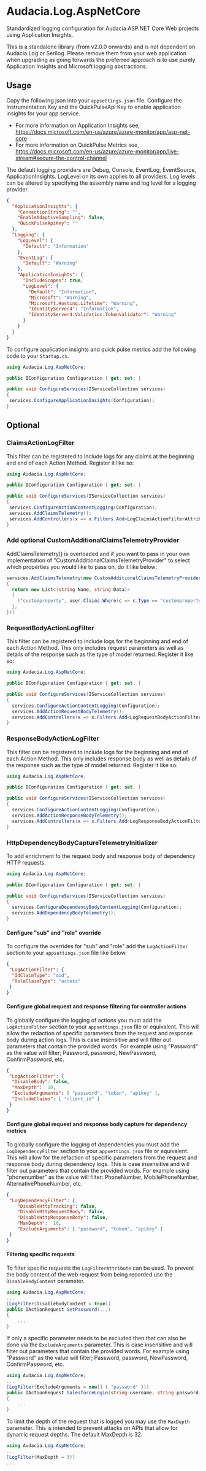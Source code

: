 # Audacia.Log.AspNetCore

Standardized logging configuration for Audacia ASP.NET Core Web projects using Application Insights.

This is a standalone library (from v2.0.0 onwards) and is not dependent on Audacia.Log or Serilog. Please remove them from your web application when upgrading as going forwards the preferred approach is to use purely Application Insights and Microsoft logging abstractions.

## Usage

Copy the following json into your `appsettings.json` file. Configure the Instrumentation Key and  the QuickPulseApi Key to enable application insights for your app service.

 - For more information on Application Insights see, https://docs.microsoft.com/en-us/azure/azure-monitor/app/asp-net-core
 - For more information on QuickPulse Metrics see, https://docs.microsoft.com/en-us/azure/azure-monitor/app/live-stream#secure-the-control-channel

The default logging providers are Debug, Console, EventLog, EventSource, ApplicationInsights. LogLevel on its own applies to all providers. Log levels can be altered by specifying the assembly name and log level for a logging provider.

```json
{
  "ApplicationInsights": {
    "ConnectionString": "",
    "EnableAdaptiveSampling": false,
    "QuickPulseApiKey": ""
  },
  "Logging": {
    "LogLevel": {
      "Default": "Information"
    },
    "EventLog": {
      "Default": "Warning"
    },
    "ApplicationInsights": {
      "IncludeScopes": true,
      "LogLevel": {
        "Default": "Information",
        "Microsoft": "Warning",
        "Microsoft.Hosting.Lifetime": "Warning",
        "IdentityServer4": "Information",
        "IdentityServer4.Validation.TokenValidator": "Warning"
      }
    }
  }
}
```

To configure application insights and quick pulse metrics add the following code to your `Startup.cs`.

```csharp
using Audacia.Log.AspNetCore;

public IConfiguration Configuration { get; set; }

public void ConfigureServices(IServiceCollection services)
{
 services.ConfigureApplicationInsights(Configuration);
}
```

## Optional

### ClaimsActionLogFilter
This filter can be registered to include logs for any claims at the beginning and end of each Action Method. Register it like so:

```csharp
using Audacia.Log.AspNetCore;

public IConfiguration Configuration { get; set; }

public void ConfigureServices(IServiceCollection services)
{
 services.ConfigureActionContentLogging(Configuration);
 services.AddClaimsTelemetry();
 services.AddControllers(x => x.Filters.Add<LogClaimsActionFilterAttribute>());
}
```

### Add optional CustomAdditionalClaimsTelemetryProvider
AddClaimsTelemetry() is overloaded and if you want to pass in your own implementation of "CustomAdditionalClaimsTelemetryProvider" to select which properties you would like to pass on, do it like below:

```csharp
services.AddClaimsTelemetry(new CustomAdditionalClaimsTelemetryProvider((user) => 
{
  return new List<(string Name, string Data)>
  {
    ("customproperty", user.Claims.Where(c => c.Type == "customproperty").Single().Value)
  };
}))
```

### RequestBodyActionLogFilter
This filter can be registered to include logs for the beginning and end of each Action Method. This only includes request parameters as well as details of the response such as the type of model returned. Register it like so:

```csharp
using Audacia.Log.AspNetCore;

public IConfiguration Configuration { get; set; }

public void ConfigureServices(IServiceCollection services)
{
  services.ConfigureActionContentLogging(Configuration);
  services.AddActionRequestBodyTelemetry();
  services.AddControllers(x => x.Filters.Add<LogRequestBodyActionFilterAttribute>());
}
```

### ResponseBodyActionLogFilter
This filter can be registered to include logs for the beginning and end of each Action Method. This only includes response body as well as details of the response such as the type of model returned. Register it like so:

```csharp
using Audacia.Log.AspNetCore;

public IConfiguration Configuration { get; set; }

public void ConfigureServices(IServiceCollection services)
{
  services.ConfigureActionContentLogging(Configuration);
  services.AddActionResponseBodyTelemetry();
  services.AddControllers(x => x.Filters.Add<LogResponseBodyActionFilterAttribute>());
}
```

### HttpDependencyBodyCaptureTelemetryInitializer
To add enrichment fo the request body and response body of dependency HTTP requests.

```csharp
using Audacia.Log.AspNetCore;

public IConfiguration Configuration { get; set; }

public void ConfigureServices(IServiceCollection services)
{
  services.ConfigureDependencyBodyContentLogging(Configuration);
  services.AddDependencyBodyTelemetry();
}
```

#### Configure "sub" and "role" override

To configure the overrides for "sub" and "role" add the `LogActionFilter` section to your `appsettings.json` file like below.

```json
{
 "LogActionFilter": {
  "IdClaimType": "oid",
  "RoleClaimType": "access"
 }
}
```

#### Configure global request and response filtering for controller actions
To globally configure the logging of actions you must add the `LogActionFilter` section to your `appsettings.json` file or equivalent.
This will allow the redaction of specific parameters from the request and response body during action logs.
This is case insensitive and will filter out parameters that contain the provided words.
For example using "Password" as the value will filter; Password, password, NewPassword, ConfirmPassword, etc.

```json
{
 "LogActionFilter": {
  "DisableBody": false,
  "MaxDepth":  10,
  "ExcludeArguments": [ "password", "token", "apikey" ],
  "IncludeClaims": [ "client_id" ]
 }
}
```

#### Configure global request and response body capture for dependency metrics
To globally configure the logging of dependencies you must add the `LogDependencyFilter` section to your `appsettings.json` file or equivalent.
This will allow for the refaction of specific parameters from the request and response body during dependency logs.
This is case insensitive and will filter out parameters that contain the provided words.
For example using "phonenumber" as the value will filter: PhoneNumber, MobilePhoneNumber, AlternativePhoneNumber, etc.

```json
{
 "LogDependencyFilter": {
    "DisableHttpTracking": false,
    "DisableHttpRequestBody": false,
    "DisableHttpResponseBody": false,
    "MaxDepth":  10,
    "ExcludeArguments": [ "password", "token", "apikey" ]
 }
}
```

#### Filtering specific requests
To filter specific requests the `LogFilterAttribute` can be used. 
To prevent the body content of the web request from being recorded use the `DisableBodyContent` parameter.
```c#
using Audacia.Log.AspNetCore;
...
[LogFilter(DisableBodyContent = true)]
public IActionRequest SetPassword(...)
{
    ...
}
```

If only a specific parameter needs to be excluded then that can also be done via the `ExcludeArguments` parameter. 
This is case insensitive and will filter out parameters that contain the provided words.
For example using "Password" as the value will filter; Password, password, NewPassword, ConfirmPassword, etc.
```c#
using Audacia.Log.AspNetCore;
...
[LogFilter(ExcludeArguments = new[] { "password" })]
public IActionRequest SalesforceLogin(string username, string password)
{
    ...
}
```

To limit the depth of the request that is logged you may use the `MaxDepth` parameter.
This is intended to prevent attacks on APIs that allow for dynamic request depths.
The default MaxDepth is 32.
```c#
using Audacia.Log.AspNetCore;
...
[LogFilter(MaxDepth = 3)]
...
```